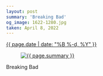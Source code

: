```yaml
---
layout: post
summary: 'Breaking Bad'
og_image: 1622-1280.jpg
taken: April 8, 2022
---
```


<div class="post">
 <time>
  <a href="/1622">
   {{ page.date | date: "%B %-d, %Y" }}
  </a>
 </time>
 <a href="/1622">
  <figure data-taken="4/8/2022">
   <img alt="{{ page.summary }}" sizes="(min-width: 700px) 50vw, calc(100vw - 2rem)" src="{{ site.assets_url }}/1622-640.jpg" srcset="{{ site.assets_url }}/1622-320.jpg 320w, {{ site.assets_url }}/1622-640.jpg 640w, {{ site.assets_url }}/1622-960.jpg 960w, {{ site.assets_url }}/1622-1280.jpg 1280w"/>
  </figure>
 </a>
 <span>
  Breaking Bad
 </span>
</div>
